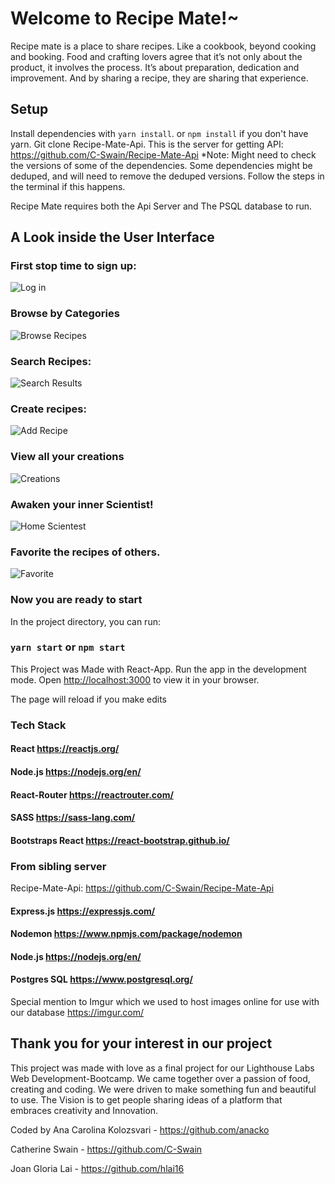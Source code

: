 # Welcome to Recipe Mate!~

Recipe mate is a place to share recipes. Like a cookbook, beyond cooking and booking.
Food and crafting lovers agree that it’s not only about the product, it involves the process. It’s about preparation, dedication and improvement. And by sharing a recipe, they are sharing that experience.


## Setup

Install dependencies with `yarn install`. or `npm install` if you don't have yarn.
Git clone Recipe-Mate-Api. This is the server for getting API: https://github.com/C-Swain/Recipe-Mate-Api
*Note: Might need to check the versions of some of the dependencies. Some dependencies might be deduped, and will need to remove the deduped versions. Follow the steps in the terminal if this happens.

Recipe Mate requires both the Api Server and The PSQL database to run.

## A Look inside the User Interface

### First stop time to sign up:
![Log in](https://github.com/hlai16/Recipe-Mate---LHL-Final/blob/master/screenshots/Register.png)


### Browse by Categories

![Browse Recipes](https://github.com/hlai16/Recipe-Mate---LHL-Final/blob/master/screenshots/BrowseFromDesktop2.png)


### Search Recipes:

![Search Results](https://github.com/hlai16/Recipe-Mate---LHL-Final/blob/master/screenshots/desktopSearch.png)

### Create recipes:

![Add Recipe](https://github.com/hlai16/Recipe-Mate---LHL-Final/blob/master/screenshots/FilledCreateMobile.png)

### View all your creations

![Creations](https://github.com/hlai16/Recipe-Mate---LHL-Final/blob/master/screenshots/allRecipesDesktop.png)


### Awaken your inner Scientist! 

![Home Scientest](https://github.com/hlai16/Recipe-Mate---LHL-Final/blob/master/screenshots/Home%20Scientist.png)


### Favorite the recipes of others. 
![Favorite](https://github.com/hlai16/Recipe-Mate---LHL-Final/blob/master/screenshots/Favourite.png?raw=true)


### Now you are ready to start

In the project directory, you can run:

### `yarn start` or `npm start`
This Project was Made with React-App. 
Run the app in the development mode. Open [http://localhost:3000](http://localhost:3000) to view it in your browser.

The page will reload if you make edits

### Tech Stack        
#### React            https://reactjs.org/
#### Node.js          https://nodejs.org/en/
#### React-Router     https://reactrouter.com/
#### SASS             https://sass-lang.com/
#### Bootstraps React https://react-bootstrap.github.io/


### From sibling server
Recipe-Mate-Api: https://github.com/C-Swain/Recipe-Mate-Api

       
 #### Express.js      https://expressjs.com/
 #### Nodemon         https://www.npmjs.com/package/nodemon
 #### Node.js         https://nodejs.org/en/
 #### Postgres SQL    https://www.postgresql.org/

  Special mention to Imgur which we used to host images online for use with our database https://imgur.com/


## Thank you for your interest in our project

This project was made with love as a final project for our Lighthouse Labs Web Development-Bootcamp. 
We came together over a passion of food, creating and coding. We were driven to make something fun and beautiful to use. The Vision is to get people sharing ideas of a platform that embraces creativity and Innovation. 

Coded by 
Ana Carolina Kolozsvari -  https://github.com/anacko

Catherine Swain -          https://github.com/C-Swain

Joan Gloria Lai -          https://github.com/hlai16
